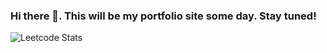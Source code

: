 ### Hi there 👋. This will be my portfolio site some day. Stay tuned!

![Leetcode Stats](https://leetcard.jacoblin.cool/ammukuul15)
